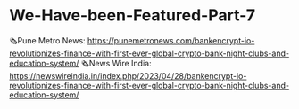 # We-Have-been-Featured-Part-7
🗞️Pune Metro News: https://punemetronews.com/bankencrypt-io-revolutionizes-finance-with-first-ever-global-crypto-bank-night-clubs-and-education-system/  🗞️News Wire India: https://newswireindia.in/index.php/2023/04/28/bankencrypt-io-revolutionizes-finance-with-first-ever-global-crypto-bank-night-clubs-and-education-system/ 
